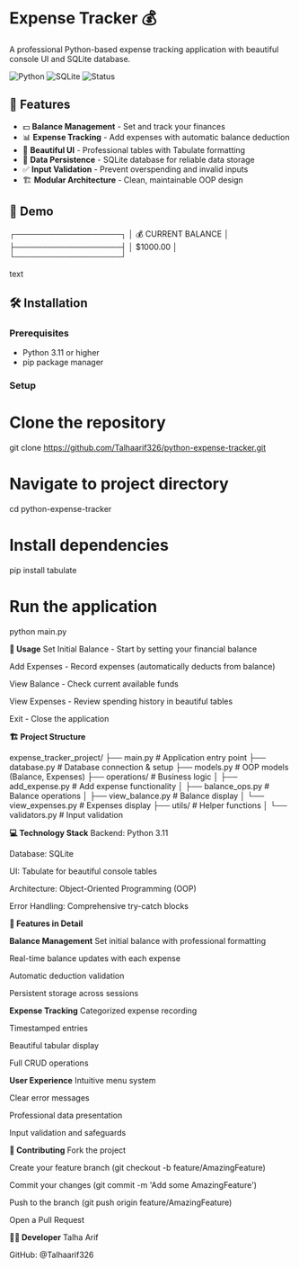 # Expense Tracker 💰

A professional Python-based expense tracking application with beautiful console UI and SQLite database.

![Python](https://img.shields.io/badge/Python-3.11+-blue.svg)
![SQLite](https://img.shields.io/badge/SQLite-Database-green.svg)
![Status](https://img.shields.io/badge/Status-Production%20Ready-brightgreen.svg)

## 🚀 Features

- 💵 **Balance Management** - Set and track your finances
- 📊 **Expense Tracking** - Add expenses with automatic balance deduction  
- 🎨 **Beautiful UI** - Professional tables with Tabulate formatting
- 💾 **Data Persistence** - SQLite database for reliable data storage
- ✅ **Input Validation** - Prevent overspending and invalid inputs
- 🏗️ **Modular Architecture** - Clean, maintainable OOP design

## 📸 Demo

┌───────────────────┐
│ 💰 CURRENT BALANCE │
├───────────────────┤
│ $1000.00 │
└───────────────────┘

text

## 🛠️ Installation

### Prerequisites
- Python 3.11 or higher
- pip package manager

### Setup

# Clone the repository
git clone https://github.com/Talhaarif326/python-expense-tracker.git

# Navigate to project directory
cd python-expense-tracker

# Install dependencies
pip install tabulate

# Run the application
python main.py

**🎯 Usage**
Set Initial Balance - Start by setting your financial balance

Add Expenses - Record expenses (automatically deducts from balance)

View Balance - Check current available funds

View Expenses - Review spending history in beautiful tables

Exit - Close the application

**🏗️ Project Structure**

expense_tracker_project/
├── main.py                 # Application entry point
├── database.py            # Database connection & setup
├── models.py              # OOP models (Balance, Expenses)
├── operations/            # Business logic
│   ├── add_expense.py     # Add expense functionality
│   ├── balance_ops.py     # Balance operations
│   ├── view_balance.py    # Balance display
│   └── view_expenses.py   # Expenses display
├── utils/                 # Helper functions
│   └── validators.py      # Input validation

**💻 Technology Stack**
Backend: Python 3.11

Database: SQLite

UI: Tabulate for beautiful console tables

Architecture: Object-Oriented Programming (OOP)

Error Handling: Comprehensive try-catch blocks

**🎨 Features in Detail**

**Balance Management**
Set initial balance with professional formatting

Real-time balance updates with each expense

Automatic deduction validation

Persistent storage across sessions

**Expense Tracking**
Categorized expense recording

Timestamped entries

Beautiful tabular display

Full CRUD operations

**User Experience**
Intuitive menu system

Clear error messages

Professional data presentation

Input validation and safeguards

**🤝 Contributing**
Fork the project

Create your feature branch (git checkout -b feature/AmazingFeature)

Commit your changes (git commit -m 'Add some AmazingFeature')

Push to the branch (git push origin feature/AmazingFeature)

Open a Pull Request

**👨‍💻 Developer**
Talha Arif

GitHub: @Talhaarif326

